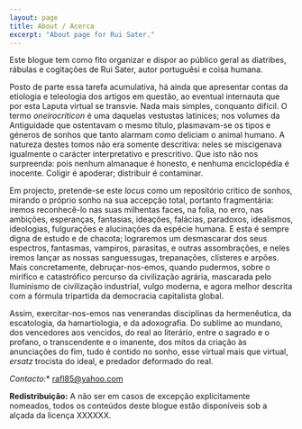 ```yaml
---
layout: page
title: About / Acerca
excerpt: "About page for Rui Sater."
---
```


Este blogue tem como fito organizar e dispor ao público geral as diatribes, rábulas e cogitações de Rui Sater, autor portuguêsi e coisa humana.

Posto de parte essa tarefa acumulativa, há ainda que apresentar contas da etiologia e teleologia dos artigos em questão, ao eventual internauta que por esta Laputa virtual se transvie. Nada mais simples, conquanto difícil. O termo *oneirocriticon* é uma daquelas vestustas latinices; nos volumes da Antiguidade que ostentavam o mesmo título, plasmavam-se os tipos e géneros de sonhos que tanto alarmam como deliciam o animal humano. A natureza destes tomos não era somente descritiva: neles se miscigenava igualmente o carácter interpretativo e prescritivo. Que isto não nos surpreenda: pois nenhum almanaque é honesto, e nenhuma enciclopédia é inocente. Coligir é apoderar; distribuir é contaminar. 

Em projecto, pretende-se este *locus* como um repositório crítico de sonhos, mirando o próprio sonho na sua accepção total, portanto fragmentária: iremos reconhecê-lo nas suas milhentas faces, na folia, no erro, nas ambições, esperanças, fantasias, ideações, falácias, paradoxos, idealismos, ideologias, fulgurações e alucinações da espécie humana. E esta é sempre digna de estudo e de chacota; lograremos um desmascarar dos seus espectros, fantasmas, vampiros, parasitas, e outras assombrações, e neles iremos lançar as nossas sanguessugas, trepanações, clísteres e arpões. Mais concretamente, debruçar-nos-emos, quando pudermos, sobre o mirífico e catastrófico percurso da civilização agrária, mascarada pelo Iluminismo de civilização industrial, vulgo moderna, e agora melhor descrita com a fórmula tripartida da democracia capitalista global.

Assim, exercitar-nos-emos nas venerandas disciplinas da hermenêutica, da escatologia, da hamartiologia, e da adoxografia. Do sublime ao mundano, dos vencedores aos vencidos, do real ao literário, entre o sagrado e o profano, o transcendente e o imanente, dos mitos da criação às anunciações do fim, tudo é contido no sonho, esse virtual mais que virtual, *ersatz* trocista do ideal, e predador deformado do real. 

**Contacto*:** rafl85@yahoo.com

**Redistribuição:** A não ser em casos de excepção explicitamente nomeados, todos os conteúdos deste blogue estão disponíveis sob a alçada da licença XXXXXX.
